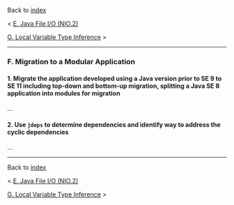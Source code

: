 Back to [index](README.md)

&lt; [E. Java File I/O (NIO.2)](E-JavaFileIO.md)

[G. Local Variable Type Inference](G-LocalVariableTypeInference.md) &gt;

---
### F. Migration to a Modular Application
#### 1. Migrate the application developed using a Java version prior to SE 9 to SE 11 including top-down and bottom-up migration, splitting a Java SE 8 application into modules for migration
...

#### 2. Use `jdeps` to determine dependencies and identify way to address the cyclic dependencies
...

---
Back to [index](README.md)

&lt; [E. Java File I/O (NIO.2)](E-JavaFileIO.md)

[G. Local Variable Type Inference](G-LocalVariableTypeInference.md) &gt;
